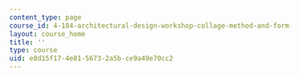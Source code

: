 ```yaml
---
content_type: page
course_id: 4-184-architectural-design-workshop-collage-method-and-form-spring-2004
layout: course_home
title: ''
type: course
uid: e8d15f17-4e81-5673-2a5b-ce9a49e70cc2
---
```

